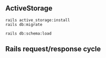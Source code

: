 ## ActiveStorage

```
rails active_storage:install
rails db:migrate

rails db:schema:load

```

## Rails request/response cycle
